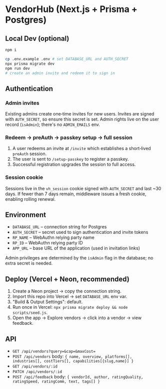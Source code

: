 # VendorHub (Next.js + Prisma + Postgres)

## Local Dev (optional)
```bash
npm i

cp .env.example .env # set DATABASE_URL and AUTH_SECRET
npx prisma migrate dev
npm run dev
# create an admin invite and redeem it to sign in
```

## Authentication

### Admin invites
Existing admins create one‑time invites for new users.
Invites are signed with `AUTH_SECRET`, so ensure this secret is set.
Admin rights live on the user record (`isAdmin`); there's no `ADMIN_EMAILS` env.

### Redeem → preAuth → passkey setup → full session
1. A user redeems an invite at `/invite` which establishes a short‑lived `preAuth` session.
2. The user is sent to `/setup-passkey` to register a passkey.
3. Successful registration upgrades the session to full access.

### Session cookie
Sessions live in the `vh_session` cookie signed with `AUTH_SECRET` and last ~30 days.
If fewer than 7 days remain, middleware issues a fresh cookie, enabling rolling renewal.

## Environment

- `DATABASE_URL` – connection string for Postgres
- `AUTH_SECRET` – secret used to sign authentication and invite tokens
- `RP_NAME` – WebAuthn relying party name
- `RP_ID` – WebAuthn relying party ID
- `APP_URL` – base URL of the application (used in invitation links)

Admin privileges are determined by the `isAdmin` flag in the database; no extra secret is needed.

## Deploy (Vercel + Neon, recommended)

1. Create a Neon project → copy the connection string.
2. Import this repo into Vercel → set `DATABASE_URL` env var.
3. "Build & Output Settings": default.
4. Run once in Vercel: `npx prisma migrate deploy && node scripts/seed.js`.
5. Open the app → Explore vendors → click into a vendor → view feedback.

## API
- `GET /api/vendors?query=&cap=&maxCost=`
- `POST /api/vendors` body: `{ name, overview, platforms[], industries[], costTiers[], capabilities[{slug,name}] }`
- `GET /api/vendors/:id`
- `PATCH /api/vendors/:id`
- `POST /api/feedback` body: `{ vendorId, author, ratingQuality, ratingSpeed, ratingComm, text, tags[] }`
